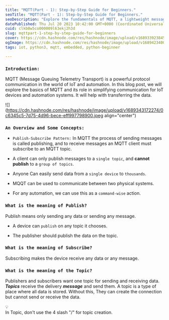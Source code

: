 ```yaml
---
title: "MQTT(Part - 1): Step-by-Step Guide for Beginners."
seoTitle: "MQTT(Part - 1): Step-by-Step Guide for Beginners."
seoDescription: "Explore the fundamentals of MQTT, a lightweight messaging protocol, in this beginner-friendly guide. Learn its key concepts and applications."
datePublished: Thu Jul 20 2023 10:42:00 GMT+0000 (Coordinated Universal Time)
cuid: clkb0w5co000009l63ekj2h3d
slug: mqttpart-1-step-by-step-guide-for-beginners
cover: https://cdn.hashnode.com/res/hashnode/image/upload/v1689339238459/89cf10d4-4066-4c5f-8e0c-7a8f1ed44f71.jpeg
ogImage: https://cdn.hashnode.com/res/hashnode/image/upload/v1689423400446/fba68e22-5cb9-4d31-ab0a-83d8029c07e0.jpeg
tags: iot, python3, mqtt, embedded, python-beginner

---
```


### `Introduction:`

MQTT (Message Queuing Telemetry Transport) is a powerful protocol communication in the world of IoT and automation. In this blog post, we will explore the basics of MQTT and its role in simplifying communication for IoT devices and automation systems. It will help with transferring the data.

![](https://cdn.hashnode.com/res/hashnode/image/upload/v1689343172274/0c6345c5-7d75-4d96-bece-eff997798900.jpeg align="center")

### `An Overview and Some Concepts:`

* `Publish-Subscribe Pattern:` In MQTT the process of sending messages is called publishing, and to receive messages an MQTT client must subscribe to an MQTT topic.
    
* A client can only publish messages to a `single topic`, and **cannot publish** to a `group of topics`.
    
* Anyone Can easily send data from a `single device` to `thousands`.
    
* MQQT can be used to communicate between two physical systems.
    
* For any automation, we can use this as a `command-wise` action.
    

### `What is the meaning of Publish?`

Publish means only sending any data or sending any message.

* A device can `publish` on any topic it chooses.
    
* The publisher should publish the data on the topic.
    

### `What is the meaning of Subscribe?`

Subscribing makes the device receive any data or any message.

### `What is the meaning of the Topic?`

Publishers and subscribers want one topic for sending and receiving data. ***Topics*** receive the delivery ***message*** and send them. A topic is a type of place where all data is stored. Without this, They can create the connection but cannot send or receive the data.

<div data-node-type="callout">
<div data-node-type="callout-emoji">💡</div>
<div data-node-type="callout-text">In Topic, don't use the 4 slash "/" for topic creation.</div>
</div>